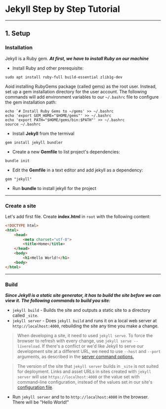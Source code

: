# Jekyll Step by Step Tutorial
---
## 1. Setup

### Installation
Jekyll is a Ruby gem. ***At first, we have to install Ruby on our machine***
 * Install Ruby and other prerequisite:
```vim
sudo apt install ruby-full build-essential zlib1g-dev
```
Aoid installing RubyGems package (called gems) as the root user. Instead, set up a gem installation directory for the user account. The following commands will add environment variables to our `~/.bashrc` file to configure the gem installation path:
```vim
echo `# Install Ruby Gems to ~/gems' >> ~/.bashrc
echo 'export GEM_HOME="$HOME/gems"' >> ~/.bashrc
echo 'export PATH="$HOME/gems/bin:$PATH"' >> ~/.bashrc
source ~/.bashrc
```
 * Install **Jekyll** from the termival
```vim
gem install jekyll bundler
```
 * Create a new **Gemfile** to list project's dependencies:
```vim
bundle init
```
 * Edit the **Gemfile** in a text editor and add jekyll as a dependency:
```vim
gem "jekyll"
```
 * Run **bundle** to install jekyll for the project
---
### Create a site
Let's add first file. Create **index.html** in `root` with the following content:
```html
<!DOCTYPE html>
<html>
    <head>
        <meta charset="utf-8">
        <title>Home</title>
    </head>
    <body>
        <h1>Hello World!</h1>
    <body>
</html>
```

---
### Build
***Since Jekyll is a static site generator, it has to build the site before we can view it. The following commands to build you site:***
 * `jekyll build` - Builds the site and outputs a static site to a directory called `_site`.
 * `jekyll server` - Does `jekyll build` and runs it on a local web server at `http://localhost:4000`, rebuilding the site any time you make a change.

> When developing a site, it need to used `jekyll serve`. To force the browser to refresh with every change, use `jekyll serve --livereload`. If there's a conflict or we'd like Jekyll to serve our development site at a different URL, we need to use `--host` and `--port` arguments, as described in the [server command options.](https://jekyllrb.com/docs/configuration/options/#serve-command-options)

> The version of the site that `jekyll server` builds in `_site` is not suited for deployment. Links and asset URLs in sites created with `jekyll server` will use `https://localhost:4000` or the value set with command-line configuration, instead of the values set in our site's [configuration file](https://jekyllrb.com/docs/configuration/).

 * Run `jekyll server` and to to `http://localhost:4000` in the browser. There will be "Hello World!"
